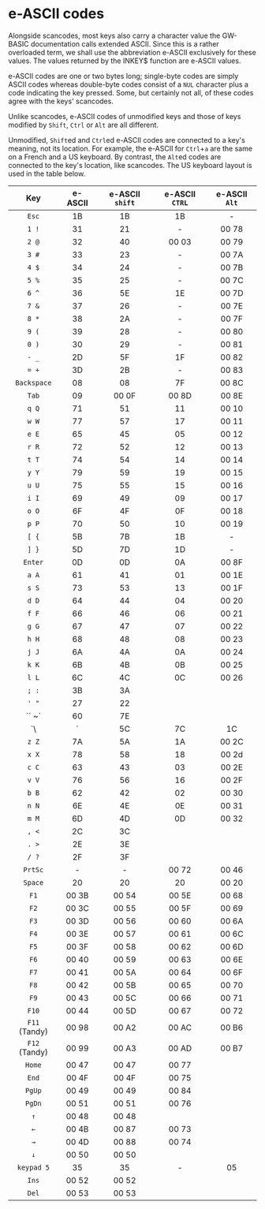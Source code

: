 # e-ASCII codes
Alongside scancodes, most keys also carry a character value the GW-BASIC documentation calls extended ASCII. Since this is a rather overloaded term, we shall use the abbreviation e-ASCII exclusively for these values. The values returned by the INKEY$ function are e-ASCII values.

e-ASCII codes are one or two bytes long; single-byte codes are simply ASCII codes whereas double-byte codes consist of a `NUL` character plus a code indicating the key pressed. Some, but certainly not all, of these codes agree with the keys' scancodes.

Unlike scancodes, e-ASCII codes of unmodified keys and those of keys modified by `Shift`, `Ctrl` or `Alt` are all different.

Unmodified, `Shift`ed and `Ctrl`ed e-ASCII codes are connected to a key's meaning, not its location. For example, the e-ASCII for `Ctrl`+`a` are the same on a French and a US keyboard. By contrast, the `Alt`ed codes are connected to the key's location, like scancodes. The US keyboard layout is used in the table below.

| Key | e-ASCII | e-ASCII `shift` | e-ASCII `CTRL` | e-ASCII `Alt` |
|:---:|:-------:|:---------------:|:--------------:|:-------------:|
| `Esc` | 1B | 1B | 1B | - |	
| `1 !` | 31 | 21 | - | 00 78 |
| `2 @` | 32 | 40 | 00 03 | 00 79 |
| `3 #` | 33 | 23 | - | 00 7A |
| `4 $` | 34 | 24 | - | 00 7B |
| `5 %` | 35 | 25 | - | 00 7C |
| `6 ^` | 36 | 5E | 1E | 00 7D |
| `7 &` | 37 | 26 | - | 00 7E |
| `8 *` | 38 | 2A | - | 00 7F |
| `9 (` | 39 | 28 | - | 00 80 | 
| `0 )` | 30 | 29 | - | 00 81 |
| `- _` | 2D | 5F | 1F | 00 82 |
| `= +` | 3D | 2B | - | 00 83 |
| `Backspace` | 08 | 08 | 7F | 00 8C |
| `Tab` | 09 | 00 0F | 00 8D | 00 8E |
| `q Q` | 71 | 51 | 11 | 00 10|
| `w W` | 77 | 57 | 17 | 00 11|
| `e E` | 65 | 45 | 05 | 00 12|
| `r R` | 72 | 52 | 12 | 00 13|
| `t T` | 74 | 54 | 14 | 00 14|
| `y Y` | 79 | 59 | 19 | 00 15|
| `u U` | 75 | 55 | 15 | 00 16|
| `i I` | 69 | 49 | 09 | 00 17|
| `o O` | 6F | 4F | 0F | 00 18|
| `p P` | 70 | 50 | 10 | 00 19|
| `[ {` | 5B | 7B | 1B | - | 
| `] }` | 5D | 7D | 1D | - | 
| `Enter`| 0D | 0D | 0A | 00 8F |
| `a A` |61 | 41 | 01 | 00 1E |
| `s S` |73 | 53 | 13 | 00 1F |
| `d D` |64 | 44 | 04 | 00 20 |
| `f F` |66 | 46 | 06 | 00 21 |
| `g G` |67 | 47 | 07 | 00 22 |
| `h H` |68 | 48 | 08 | 00 23 |
| `j J` |6A | 4A | 0A | 00 24 |
| `k K` |6B | 4B | 0B | 00 25 |
| `l L` |6C | 4C | 0C | 00 26 |
| `; :` |3B | 3A | 	
| `' "` |27 | 22 | 	
| `` ~` |60 | 7E | 	
| `\ |` |5C | 7C | 1C |
| `z Z` |7A | 5A | 1A | 00 2C |
| `x X` |78 | 58 | 18 | 00 2d |
| `c C` |63 | 43 | 03 | 00 2E |
| `v V` |76 | 56 | 16 | 00 2F |
| `b B` |62 | 42 | 02 | 00 30 |
| `n N` |6E | 4E | 0E | 00 31 |
| `m M` |6D | 4D | 0D | 00 32 |
| `, <` |2C | 3C | 	
| `. >` |2E | 3E | 	
| `/ ?` |2F | 3F | 	
| `PrtSc` |	- | - |	00 72 | 00 46 |
| `Space` |	20 | 20 |20 |00 20 |
| `F1` | 00 3B | 00 54 | 00 5E | 00 68 |
| `F2` | 00 3C | 00 55 | 00 5F | 00 69 |
| `F3` | 00 3D | 00 56 | 00 60 | 00 6A |
| `F4` | 00 3E | 00 57 | 00 61 | 00 6C |
| `F5` | 00 3F | 00 58 | 00 62 | 00 6D |
| `F6` | 00 40 | 00 59 | 00 63 | 00 6E |
| `F7` | 00 41 | 00 5A | 00 64 | 00 6F |
| `F8` | 00 42 | 00 5B | 00 65 | 00 70 |
| `F9` | 00 43 | 00 5C | 00 66 | 00 71 |
| `F10`	| 00 44 | 00 5D | 00 67 | 00 72 |
| `F11` (Tandy)	| 00 98 | 00 A2 | 00 AC | 00 B6 |
| `F12` (Tandy)	| 00 99 | 00 A3 | 00 AD | 00 B7 |
| `Home` | 00 47 | 00 47 | 00 77 |	
| `End`	 | 00 4F | 00 4F | 00 75 |	
| `PgUp` | 00 49 | 00 49 | 00 84 |	
| `PgDn` | 00 51 | 00 51 | 00 76 |	
| `↑` | 00 48 |	00 48|		|
| `←` | 00 4B |	00 87|	00 73|	
| `→` | 00 4D |	00 88|	00 74|	
| `↓` | 00 50 |	00 50|		|
| `keypad 5` | 35 | 35 | - |05 |
| `Ins`	| 00 52 |00 52|		
| `Del`	| 00 53 |00 53|